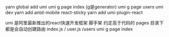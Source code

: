 yarn global add umi
umi g page index (g是generator)
umi g page users
umi dev
yarn add antd-mobile react-sticky
yarn add umi-plugin-react

umi 是阿里最新推出的react快速开发框架
脚手架 约定高于代码的
pages 目录下 都是会自动创建路由
  index.js  /
  user.js  /users
umi g page index 
